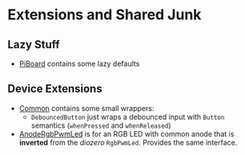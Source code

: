 # Extensions and Shared Junk

## Lazy Stuff

- [PiBoard](src/main/kotlin/crackers/kobots/utilities/PiBoard.kt) contains some lazy defaults

## Device Extensions

- [Common](src/main/kotlin/crackers/kobots/devices/Common.kt) contains some small wrappers:
  - `DebouncedButton` just wraps a debounced input with `Button` semantics (`whenPressed` and `whenReleased`)
- [AnodeRgbPwmLed](src/main/kotlin/crackers/kobots/devices/AnodeRgbPwmLed.kt) is for an RGB LED with common anode that is **inverted** from the _diozero_ `RgbPwmLed`. Provides the same interface.

